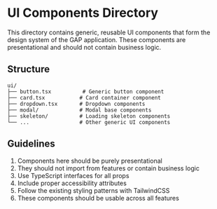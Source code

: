# UI Components Directory

This directory contains generic, reusable UI components that form the design system of the GAP application. These components are presentational and should not contain business logic.

## Structure

```
ui/
├── button.tsx          # Generic button component
├── card.tsx           # Card container component
├── dropdown.tsx       # Dropdown components
├── modal/             # Modal base components
├── skeleton/          # Loading skeleton components
└── ...                # Other generic UI components
```

## Guidelines

1. Components here should be purely presentational
2. They should not import from features or contain business logic
3. Use TypeScript interfaces for all props
4. Include proper accessibility attributes
5. Follow the existing styling patterns with TailwindCSS
6. These components should be usable across all features
